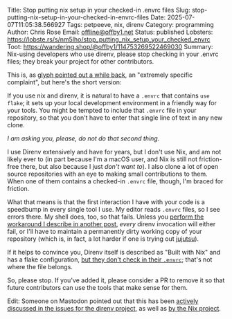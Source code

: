 Title: Stop putting nix setup in your checked-in .envrc files
Slug: stop-putting-nix-setup-in-your-checked-in-envrc-files
Date: 2025-07-07T11:05:38.566927
Tags: petpeeve, nix, direnv
Category: programming
Author: Chris Rose
Email: offline@offby1.net
Status: published
Lobsters: https://lobste.rs/s/nm5lho/stop_putting_nix_setup_your_checked_envrc
Toot: https://wandering.shop/@offby1/114753269522469030
Summary: Nix-using developers who use direnv, please stop checking in your .envrc files; they break your project for other contributors.

This is, as [glyph pointed out a while back](https://mastodon.social/@glyph/114753285581802594), an "extremely specific complaint", but here's the short version:

If you use nix and direnv, it is natural to have a `.envrc` that contains `use flake`; it sets up your local development environment in a friendly way for your tools. You might be tempted to include that `.envrc` file in your repository, so that you don't have to enter that single line of text in any new clone.

_I am asking you, please, do not do that second thing._

I use Direnv extensively and have for years, but I don't use Nix, and am not likely ever to (in part because I'm a macOS user, and Nix is still not friction-free there, but also because I just _don't want to_). I also clone a lot of open source repositories with an eye to making small contributions to them. When one of them contains a checked-in `.envrc` file, though, I'm braced for friction.

What that means is that the first interaction I have with your code is a speedbump in every single tool I use. My editor reads `.envrc` files, so I see errors there. My shell does, too, so that fails. Unless you [perform the workaround I describe in another post]({filename}./2025-06-26-suppressing-use-flake-in-nix-fan-envrc-files.md), _every_ direnv invocation will either fail, or I'll have to maintain a permanently dirty working copy of your repository (which is, in fact, a lot harder if one is trying out [jujutsu](https://jj-vcs.github.io/jj/latest/)).

If it helps to convince you, Direnv itself is described as "Built with Nix" and has a flake configuration, [but they don't check in their `.envrc`](https://github.com/direnv/direnv/tree/d6b6caacffba02169ed7f36dd5f972794ac40180); that's not where the file belongs.

So, please stop. If you've added it, please consider a PR to remove it so that future contributors can use the tools that make sense for them. 

Edit: Someone on Mastodon pointed out that this has been [actively discussed in the issues for the direnv project](https://github.com/direnv/direnv/issues/556), as well as [by the Nix project](https://github.com/NixOS/nixfmt/pull/118#discussion_r1718517899).
